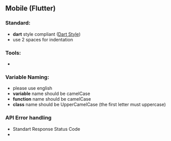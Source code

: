 ## Mobile (Flutter)

### Standard:
- **dart** style compliant ([Dart Style](https://dart.dev/guides/language/effective-dart/style))
- use 2 spaces for indentation

### Tools:
- 

### Variable Naming:
- please use english
- **variable** name should be camelCase
- **function** name should be camelCase
- **class** name should be UpperCamelCase (the first letter must uppercase)

### API Error handling
- Standart Response Status Code
- 